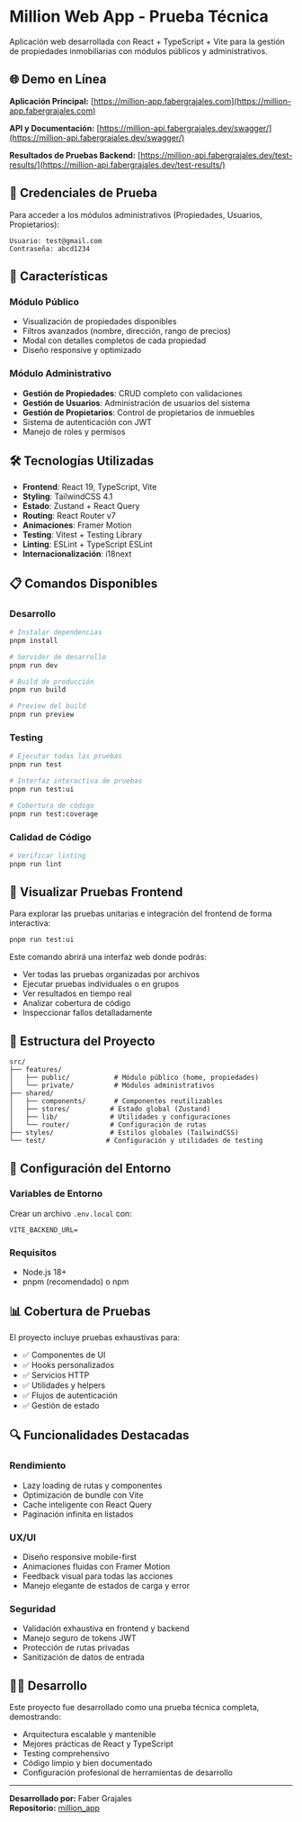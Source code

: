 # Million Web App - Prueba Técnica

Aplicación web desarrollada con React + TypeScript + Vite para la gestión de propiedades inmobiliarias con módulos públicos y administrativos.

## 🌐 Demo en Línea

**Aplicación Principal:** [https://million-app.fabergrajales.com](https://million-app.fabergrajales.com)

**API y Documentación:** [https://million-api.fabergrajales.dev/swagger/](https://million-api.fabergrajales.dev/swagger/)

**Resultados de Pruebas Backend:** [https://million-api.fabergrajales.dev/test-results/](https://million-api.fabergrajales.dev/test-results/)

## 🔐 Credenciales de Prueba

Para acceder a los módulos administrativos (Propiedades, Usuarios, Propietarios):

```
Usuario: test@gmail.com
Contraseña: abcd1234
```

## 🚀 Características

### Módulo Público

- Visualización de propiedades disponibles
- Filtros avanzados (nombre, dirección, rango de precios)
- Modal con detalles completos de cada propiedad
- Diseño responsive y optimizado

### Módulo Administrativo

- **Gestión de Propiedades**: CRUD completo con validaciones
- **Gestión de Usuarios**: Administración de usuarios del sistema
- **Gestión de Propietarios**: Control de propietarios de inmuebles
- Sistema de autenticación con JWT
- Manejo de roles y permisos

## 🛠 Tecnologías Utilizadas

- **Frontend**: React 19, TypeScript, Vite
- **Styling**: TailwindCSS 4.1
- **Estado**: Zustand + React Query
- **Routing**: React Router v7
- **Animaciones**: Framer Motion
- **Testing**: Vitest + Testing Library
- **Linting**: ESLint + TypeScript ESLint
- **Internacionalización**: i18next

## 📋 Comandos Disponibles

### Desarrollo

```bash
# Instalar dependencias
pnpm install

# Servidor de desarrollo
pnpm run dev

# Build de producción
pnpm run build

# Preview del build
pnpm run preview
```

### Testing

```bash
# Ejecutar todas las pruebas
pnpm run test

# Interfaz interactiva de pruebas
pnpm run test:ui

# Cobertura de código
pnpm run test:coverage
```

### Calidad de Código

```bash
# Verificar linting
pnpm run lint
```

## 🧪 Visualizar Pruebas Frontend

Para explorar las pruebas unitarias e integración del frontend de forma interactiva:

```bash
pnpm run test:ui
```

Este comando abrirá una interfaz web donde podrás:

- Ver todas las pruebas organizadas por archivos
- Ejecutar pruebas individuales o en grupos
- Ver resultados en tiempo real
- Analizar cobertura de código
- Inspeccionar fallos detalladamente

## 📁 Estructura del Proyecto

```
src/
├── features/
│   ├── public/           # Módulo público (home, propiedades)
│   └── private/          # Módulos administrativos
├── shared/
│   ├── components/       # Componentes reutilizables
│   ├── stores/          # Estado global (Zustand)
│   ├── lib/             # Utilidades y configuraciones
│   └── router/          # Configuración de rutas
├── styles/              # Estilos globales (TailwindCSS)
└── test/               # Configuración y utilidades de testing
```

## 🔧 Configuración del Entorno

### Variables de Entorno

Crear un archivo `.env.local` con:

```env
VITE_BACKEND_URL=
```

### Requisitos

- Node.js 18+
- pnpm (recomendado) o npm

## 📊 Cobertura de Pruebas

El proyecto incluye pruebas exhaustivas para:

- ✅ Componentes de UI
- ✅ Hooks personalizados
- ✅ Servicios HTTP
- ✅ Utilidades y helpers
- ✅ Flujos de autenticación
- ✅ Gestión de estado

## 🔍 Funcionalidades Destacadas

### Rendimiento

- Lazy loading de rutas y componentes
- Optimización de bundle con Vite
- Cache inteligente con React Query
- Paginación infinita en listados

### UX/UI

- Diseño responsive mobile-first
- Animaciones fluidas con Framer Motion
- Feedback visual para todas las acciones
- Manejo elegante de estados de carga y error

### Seguridad

- Validación exhaustiva en frontend y backend
- Manejo seguro de tokens JWT
- Protección de rutas privadas
- Sanitización de datos de entrada

## 👨‍💻 Desarrollo

Este proyecto fue desarrollado como una prueba técnica completa, demostrando:

- Arquitectura escalable y mantenible
- Mejores prácticas de React y TypeScript
- Testing comprehensivo
- Código limpio y bien documentado
- Configuración profesional de herramientas de desarrollo

---

**Desarrollado por:** Faber Grajales  
**Repositorio:** [million_app](https://github.com/faber1999/million_app)
